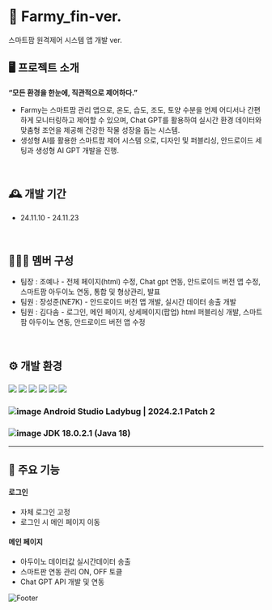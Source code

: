 # 🌱 Farmy_fin-ver.
스마트팜 원격제어 시스템 앱 개발 ver.

## 🖥️ 프로젝트 소개
**“모든 환경을 한눈에, 직관적으로 제어하다.”**
- Farmy는 스마트팜 관리 앱으로, 온도, 습도, 조도, 토양 수분을 언제 어디서나 간편하게 모니터링하고 제어할 수 있으며, Chat GPT를 활용하여 실시간 환경 데이터와 맞춤형 조언을 제공해 건강한 작물 성장을 돕는 시스템.
- 생성형 AI를 활용한 스마트팜 제어 시스템 으로, 디자인 및 퍼블리싱, 안드로이드 세팅과 생성형 AI GPT 개발을 진행. 
<br>

## 🕰️ 개발 기간
- 24.11.10 - 24.11.23
<br>

## 🧑‍🤝‍🧑 멤버 구성
- 팀장 : 조예나 - 전체 페이지(html) 수정, Chat gpt 연동, 안드로이드 버전 앱 수정, 스마트팜 아두이노 연동, 통합 및 형상관리, 발표
- 팀원 : 장성준(NE7K) - 안드로이드 버전 앱 개발, 실시간 데이터 송출 개발
- 팀원 : 김다솜 - 로그인, 메인 페이지, 상세페이지(팝업) html 퍼블리싱 개발, 스마트팜 아두이노 연동, 안드로이드 버전 앱 수정
<br>

## ⚙️ 개발 환경
### <img src="https://img.shields.io/badge/HTML5-E34F26?style=flat-square&logo=html5&logoColor=white"/> <img src="https://img.shields.io/badge/CSS3-1572B6?style=flat-square&logo=css3&logoColor=white"/> <img src="https://img.shields.io/badge/JavaScript-F7DF1E?style=flat-square&logo=JavaScript&logoColor=white"/> <img src="https://img.shields.io/badge/Arduino-00878F?style=flat-square&logo=Arduino&logoColor=white"/> <img src="https://img.shields.io/badge/Android Studio-3DDC84?style=flat-square&logo=Android Studio&logoColor=white"/> <img src="https://img.shields.io/badge/Java-C00000?style=flat-square&logo=Java&logoColor=white"/>

### ![image](https://img.icons8.com/?size=30&id=04OFrkjznvcd&format=png&color=000000) Android Studio Ladybug | 2024.2.1 Patch 2
### ![image](https://img.icons8.com/?size=30&id=13679&format=png&color=000000) JDK 18.0.2.1 (Java 18)

---
## 📌 주요 기능
#### 로그인
- 자체 로그인 고정
- 로그인 시 메인 페이지 이동
#### 메인 페이지
- 아두이노 데이터값 실시간데이터 송출
- 스마트판 연동 관리 ON, OFF 토클
- Chat GPT API 개발 및 연동

![Footer](https://capsule-render.vercel.app/api?type=waving&color=auto&height=200&section=footer)
